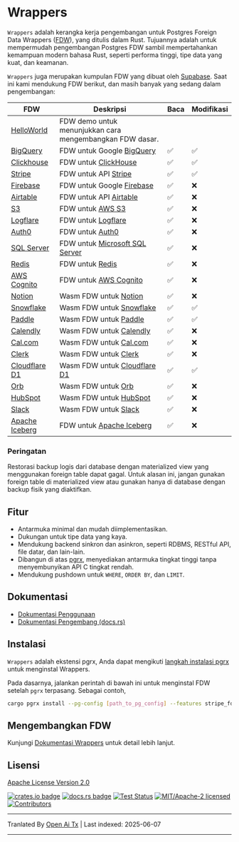 # Wrappers

`Wrappers` adalah kerangka kerja pengembangan untuk Postgres Foreign Data Wrappers ([FDW](https://wiki.postgresql.org/wiki/Foreign_data_wrappers)), yang ditulis dalam Rust. Tujuannya adalah untuk mempermudah pengembangan Postgres FDW sambil mempertahankan kemampuan modern bahasa Rust, seperti performa tinggi, tipe data yang kuat, dan keamanan.

`Wrappers` juga merupakan kumpulan FDW yang dibuat oleh [Supabase](https://www.supabase.com). Saat ini kami mendukung FDW berikut, dan masih banyak yang sedang dalam pengembangan:

| FDW                                             | Deskripsi                                                                     | Baca | Modifikasi |
| ----------------------------------------------- | ----------------------------------------------------------------------------- | ---- | ---------- |
| [HelloWorld](https://raw.githubusercontent.com/supabase/wrappers/main/wrappers/src/fdw/helloworld_fdw) | FDW demo untuk menunjukkan cara mengembangkan FDW dasar.                      |      |            |
| [BigQuery](https://raw.githubusercontent.com/supabase/wrappers/main/wrappers/src/fdw/bigquery_fdw)     | FDW untuk Google [BigQuery](https://cloud.google.com/bigquery)                | ✅   | ✅         |
| [Clickhouse](https://raw.githubusercontent.com/supabase/wrappers/main/wrappers/src/fdw/clickhouse_fdw) | FDW untuk [ClickHouse](https://clickhouse.com/)                               | ✅   | ✅         |
| [Stripe](https://raw.githubusercontent.com/supabase/wrappers/main/wrappers/src/fdw/stripe_fdw)         | FDW untuk API [Stripe](https://stripe.com/)                                   | ✅   | ✅         |
| [Firebase](https://raw.githubusercontent.com/supabase/wrappers/main/wrappers/src/fdw/firebase_fdw)     | FDW untuk Google [Firebase](https://firebase.google.com/)                     | ✅   | ❌         |
| [Airtable](https://raw.githubusercontent.com/supabase/wrappers/main/wrappers/src/fdw/airtable_fdw)     | FDW untuk API [Airtable](https://airtable.com/)                               | ✅   | ❌         |
| [S3](https://raw.githubusercontent.com/supabase/wrappers/main/wrappers/src/fdw/s3_fdw)                 | FDW untuk [AWS S3](https://aws.amazon.com/s3/)                                | ✅   | ❌         |
| [Logflare](https://raw.githubusercontent.com/supabase/wrappers/main/wrappers/src/fdw/logflare_fdw)     | FDW untuk [Logflare](https://logflare.app/)                                   | ✅   | ❌         |
| [Auth0](https://raw.githubusercontent.com/supabase/wrappers/main/wrappers/src/fdw/auth0_fdw)           | FDW untuk [Auth0](https://auth0.com/)                                         | ✅   | ❌         |
| [SQL Server](https://raw.githubusercontent.com/supabase/wrappers/main/wrappers/src/fdw/mssql_fdw)      | FDW untuk [Microsoft SQL Server](https://www.microsoft.com/en-au/sql-server/) | ✅   | ❌         |
| [Redis](https://raw.githubusercontent.com/supabase/wrappers/main/wrappers/src/fdw/redis_fdw)           | FDW untuk [Redis](https://redis.io/)                                          | ✅   | ❌         |
| [AWS Cognito](https://raw.githubusercontent.com/supabase/wrappers/main/wrappers/src/fdw/cognito_fdw)   | FDW untuk [AWS Cognito](https://aws.amazon.com/cognito/)                      | ✅   | ❌         |
| [Notion](https://raw.githubusercontent.com/supabase/wrappers/main/wasm-wrappers/fdw/notion_fdw)        | Wasm FDW untuk [Notion](https://www.notion.so/)                               | ✅   | ❌         |
| [Snowflake](https://raw.githubusercontent.com/supabase/wrappers/main/wasm-wrappers/fdw/snowflake_fdw)  | Wasm FDW untuk [Snowflake](https://www.snowflake.com/)                        | ✅   | ✅         |
| [Paddle](https://raw.githubusercontent.com/supabase/wrappers/main/wasm-wrappers/fdw/paddle_fdw)        | Wasm FDW untuk [Paddle](https://www.paddle.com/)                              | ✅   | ✅         |
| [Calendly](https://raw.githubusercontent.com/supabase/wrappers/main/wasm-wrappers/fdw/calendly_fdw)    | Wasm FDW untuk [Calendly](https://www.calendly.com/)                          | ✅   | ❌         |
| [Cal.com](https://raw.githubusercontent.com/supabase/wrappers/main/wasm-wrappers/fdw/cal_fdw)          | Wasm FDW untuk [Cal.com](https://www.cal.com/)                                | ✅   | ❌         |
| [Clerk](https://raw.githubusercontent.com/supabase/wrappers/main/wasm-wrappers/fdw/clerk_fdw)          | Wasm FDW untuk [Clerk](https://www.clerk.com/)                                | ✅   | ❌         |
| [Cloudflare D1](https://raw.githubusercontent.com/supabase/wrappers/main/wasm-wrappers/fdw/cfd1_fdw)   | Wasm FDW untuk [Cloudflare D1](https://developers.cloudflare.com/d1/)         | ✅   | ✅         |
| [Orb](https://raw.githubusercontent.com/supabase/wrappers/main/wasm-wrappers/fdw/orb_fdw)              | Wasm FDW untuk [Orb](https://www.withorb.com/)                                | ✅   | ❌         |
| [HubSpot](https://raw.githubusercontent.com/supabase/wrappers/main/wasm-wrappers/fdw/hubspot_fdw)      | Wasm FDW untuk [HubSpot](https://www.hubspot.com/)                            | ✅   | ❌         |
| [Slack](https://raw.githubusercontent.com/supabase/wrappers/main/wasm-wrappers/fdw/slack_fdw)          | Wasm FDW untuk [Slack](https://www.slack.com/)                                | ✅   | ❌         |
| [Apache Iceberg](https://raw.githubusercontent.com/supabase/wrappers/main/wrappers/src/fdw/iceberg_fdw)| FDW untuk [Apache Iceberg](https://iceberg.apache.org/)                       | ✅   | ❌         |

### Peringatan

Restorasi backup logis dari database dengan materialized view yang menggunakan foreign table dapat gagal. Untuk alasan ini, jangan gunakan foreign table di materialized view atau gunakan hanya di database dengan backup fisik yang diaktifkan.

## Fitur

- Antarmuka minimal dan mudah diimplementasikan.
- Dukungan untuk tipe data yang kaya.
- Mendukung backend sinkron dan asinkron, seperti RDBMS, RESTful API, file datar, dan lain-lain.
- Dibangun di atas [pgrx](https://github.com/tcdi/pgrx), menyediakan antarmuka tingkat tinggi tanpa menyembunyikan API C tingkat rendah.
- Mendukung pushdown untuk `WHERE`, `ORDER BY`, dan `LIMIT`.

## Dokumentasi

- [Dokumentasi Penggunaan](https://fdw.dev/)
- [Dokumentasi Pengembang (docs.rs)](https://docs.rs/supabase-wrappers/latest/supabase_wrappers/)

## Instalasi

`Wrappers` adalah ekstensi pgrx, Anda dapat mengikuti [langkah instalasi pgrx](https://github.com/tcdi/pgrx#system-requirements) untuk menginstal Wrappers.

Pada dasarnya, jalankan perintah di bawah ini untuk menginstal FDW setelah `pgrx` terpasang. Sebagai contoh,

```bash
cargo pgrx install --pg-config [path_to_pg_config] --features stripe_fdw
```

## Mengembangkan FDW

Kunjungi [Dokumentasi Wrappers](https://fdw.dev/) untuk detail lebih lanjut.

## Lisensi

[Apache License Version 2.0](https://raw.githubusercontent.com/supabase/wrappers/main/LICENSE)

[![crates.io badge](https://img.shields.io/crates/v/supabase-wrappers.svg)](https://crates.io/crates/supabase-wrappers)
[![docs.rs badge](https://docs.rs/supabase-wrappers/badge.svg)](https://docs.rs/supabase-wrappers)
[![Test Status](https://img.shields.io/github/actions/workflow/status/supabase/wrappers/test_wrappers.yml?branch=main&label=test)](https://github.com/supabase/wrappers/actions/workflows/test_wrappers.yml)
[![MIT/Apache-2 licensed](https://img.shields.io/crates/l/supabase-wrappers.svg)](https://raw.githubusercontent.com/supabase/wrappers/main/LICENSE)
[![Contributors](https://img.shields.io/github/contributors/supabase/wrappers)](https://github.com/supabase/wrappers/graphs/contributors)


---

Tranlated By [Open Ai Tx](https://github.com/OpenAiTx/OpenAiTx) | Last indexed: 2025-06-07

---